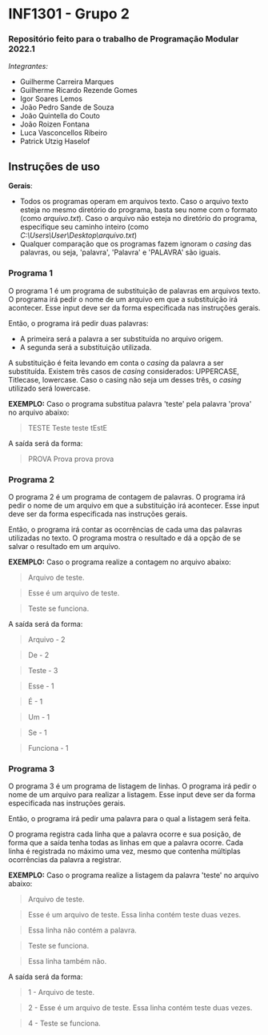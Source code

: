 
# INF1301 - Grupo 2
### Repositório feito para o trabalho de **Programação Modular 2022.1**
*Integrantes:*
- Guilherme Carreira Marques
- Guilherme Ricardo Rezende Gomes
- Igor Soares Lemos
- João Pedro Sande de Souza
- João Quintella do Couto
- João Roizen Fontana
- Luca Vasconcellos Ribeiro
- Patrick Utzig Haselof

## Instruções de uso
**Gerais**: 
- Todos os programas operam em arquivos texto. Caso o arquivo texto esteja no mesmo diretório do programa, basta seu nome com o formato (como *arquivo.txt*).
Caso o arquivo não esteja no diretório do programa, especifique seu caminho inteiro (como *C:\\Users\\User\\Desktop\\arquivo.txt*)
- Qualquer comparação que os programas fazem ignoram o *casing* das palavras, ou seja, 'palavra', 'Palavra' e 'PALAVRA' são iguais. 

### Programa 1
O programa 1 é um programa de substituição de palavras em arquivos texto.
O programa irá pedir o nome de um arquivo em que a substituição irá acontecer. Esse input deve ser da forma especificada nas instruções gerais.

Então, o programa irá pedir duas palavras:
- A primeira será a palavra a ser substituída no arquivo origem.
- A segunda será a substituição utilizada.

A substituição é feita levando em conta o *casing* da palavra a ser substituída. Existem três casos de *casing* considerados: UPPERCASE, Titlecase, lowercase. Caso o casing não seja um desses três, o *casing* utilizado será lowercase. 

**EXEMPLO:**
Caso o programa substitua palavra 'teste' pela palavra 'prova' no arquivo abaixo:
>TESTE Teste teste tEstE

A saída será da forma:
>PROVA Prova prova prova

### Programa 2
O programa 2 é um programa de contagem de palavras.
O programa irá pedir o nome de um arquivo em que a substituição irá acontecer. Esse input deve ser da forma especificada nas instruções gerais.

Então, o programa irá contar as ocorrências de cada uma das palavras utilizadas no texto. O programa mostra o resultado e dá a opção de se salvar o resultado em um arquivo.

**EXEMPLO:**
Caso o programa realize a contagem no arquivo abaixo:

>Arquivo de teste.

>Esse é um arquivo de teste.

>Teste se funciona.

A saída será da forma:

>Arquivo - 2

>De - 2

>Teste - 3

>Esse - 1

>É - 1

>Um - 1

>Se - 1

>Funciona - 1

### Programa 3
O programa 3 é um programa de listagem de linhas.
O programa irá pedir o nome de um arquivo para realizar a listagem. Esse input deve ser da forma especificada nas instruções gerais.

Então, o programa irá pedir uma palavra para o qual a listagem será feita.

O programa registra cada linha que a palavra ocorre e sua posição, de forma que a saída tenha todas as linhas em que a palavra ocorre. Cada linha é registrada no máximo uma vez, mesmo que contenha múltiplas ocorrências da palavra a registrar.

**EXEMPLO:**
Caso o programa realize a listagem da palavra 'teste' no arquivo abaixo:

>Arquivo de teste.

>Esse é um arquivo de teste. Essa linha contém teste duas vezes.

>Essa linha não contém a palavra.

>Teste se funciona.

>Essa linha também não.


A saída será da forma:

>1 - Arquivo de teste.

>2 - Esse é um arquivo de teste. Essa linha contém teste duas vezes.

>4 - Teste se funciona.
